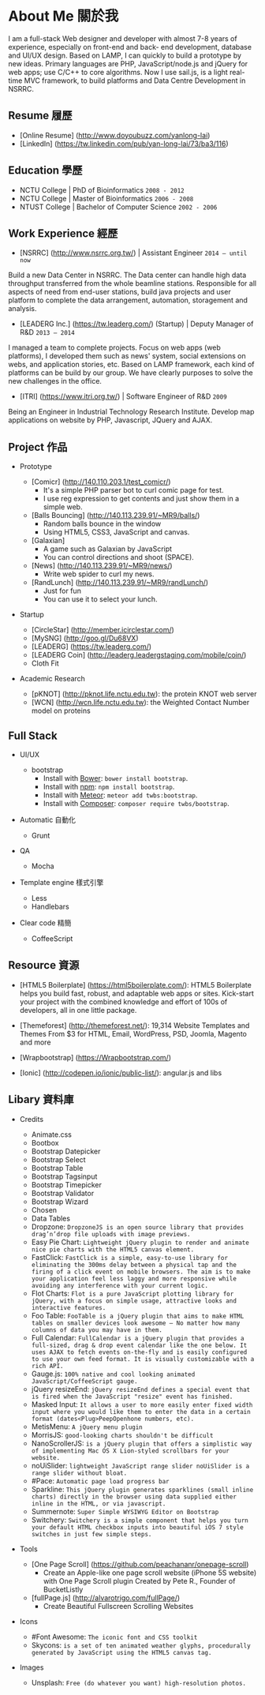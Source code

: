 # About Me 關於我
I am a full-stack Web designer and developer with almost 7-8 years of experience, especially on front-end and back- end development, database and UI/UX design. Based on LAMP, I can quickly to build a prototype by new ideas. Primary languages are PHP, JavaScript/node.js and jQuery for web apps; use C/C++ to core algorithms. Now I use sail.js, is a light real-time MVC framework, to build platforms and Data Centre Development in NSRRC.


## Resume 履歷  
 - [Online Resume] (http://www.doyoubuzz.com/yanlong-lai)
 - [LinkedIn] (https://tw.linkedin.com/pub/yan-long-lai/73/ba3/116)

## Education 學歷
 - NCTU College | PhD of Bioinformatics `2008 - 2012`
 - NCTU College | Master of Bioinformatics `2006 - 2008`
 - NTUST College | Bachelor of Computer Science `2002 - 2006`

## Work Experience 經歷
 - [NSRRC] (http://www.nsrrc.org.tw/) | Assistant Engineer `2014 – until now`

 Build a new Data Center in NSRRC. The Data center can handle high data throughput transferred from the whole beamline stations. Responsible for all aspects of need from end-user stations, build java projects and user platform to complete the data arrangement, automation, storagement and analysis.  

- [LEADERG Inc.] (https://tw.leaderg.com/) (Startup) | Deputy Manager of R&D `2013 – 2014`  
 
 I managed a team to complete projects. Focus on web apps (web platforms), I developed them such as news' system, social extensions on webs, and application stories, etc. Based on LAMP framework, each kind of platforms can be build by our group. We have clearly purposes to solve the new challenges in the office.

- [ITRI] (https://www.itri.org.tw/) | Software Engineer of R&D `2009`    
 
 Being an Engineer in Industrial Technology Research Institute. Develop map applications on website by PHP, Javascript, JQuery and AJAX.


## Project 作品
 - Prototype  

    - [Comicr] (http://140.110.203.1/test_comicr/) 
        - It's a simple PHP parser bot to curl comic page for test. 
        - I use reg expression to get contents and just show them in a simple web.
    - [Balls Bouncing] (http://140.113.239.91/~MR9/balls/)  
        - Random balls bounce in the window
        - Using HTML5, CSS3, JavaScript and canvas.
    - [Galaxian]
        - A game such as Galaxian by JavaScript
        - You can control directions and shoot (SPACE).
    - [News] (http://140.113.239.91/~MR9/news/)  
        - Write web spider to curl my news. 
    - [RandLunch] (http://140.113.239.91/~MR9/randLunch/)
        - Just for fun
        - You can use it to select your lunch.

 - Startup  

    - [CircleStar] (http://member.icirclestar.com/)  
    - [MySNG] (http://goo.gl/Du68VX)  
    - [LEADERG] (https://tw.leaderg.com/)  
    - [LEADERG Coin] (http://leaderg.leadergstaging.com/mobile/coin/)  
    - Cloth Fit  

 - Academic Research  

    - [pKNOT] (http://pknot.life.nctu.edu.tw): the protein KNOT web server
    - [WCN] (http://wcn.life.nctu.edu.tw): the Weighted Contact Number model on proteins


## Full Stack
 
 - UI/UX
    - bootstrap
        * Install with [Bower](http://bower.io): `bower install bootstrap`.
        * Install with [npm](https://www.npmjs.com): `npm install bootstrap`.
        * Install with [Meteor](https://www.meteor.com): `meteor add twbs:bootstrap`.
        * Install with [Composer](https://getcomposer.org): `composer require twbs/bootstrap`.

 - Automatic 自動化
    - Grunt

 - QA
    - Mocha

 - Template engine 樣式引擎
    - Less
    - Handlebars

 - Clear code 精簡
    - CoffeeScript

## Resource 資源

 - [HTML5 Boilerplate] (https://html5boilerplate.com/): HTML5 Boilerplate helps you build fast, robust, and adaptable web apps or sites. Kick-start your project with the combined knowledge and effort of 100s of developers, all in one little package.

 - [Themeforest] (http://themeforest.net/): 19,314 Website Templates and Themes From $3 for HTML, Email, WordPress, PSD, Joomla, Magento and more

 - [Wrapbootstrap] (https://Wrapbootstrap.com/)

 - [Ionic] (http://codepen.io/ionic/public-list/): angular.js and libs

## Libary 資料庫

 - Credits
    - Animate.css
    - Bootbox
    - Bootstrap Datepicker
    - Bootstrap Select
    - Bootstrap Table
    - Bootstrap Tagsinput
    - Bootstrap Timepicker
    - Bootstrap Validator
    - Bootstrap Wizard
    - Chosen
    - Data Tables
    - Dropzone: `DropzoneJS is an open source library that provides drag’n’drop file uploads with image previews.`
    - Easy Pie Chart: `Lightweight jQuery plugin to render and animate nice pie charts with the HTML5 canvas element.`
    - FastClick: `FastClick is a simple, easy-to-use library for eliminating the 300ms delay between a physical tap and the firing of a click event on mobile browsers. The aim is to make your application feel less laggy and more responsive while avoiding any interference with your current logic.`
    - Flot Charts: `Flot is a pure JavaScript plotting library for jQuery, with a focus on simple usage, attractive looks and interactive features.`
    - Foo Table: `FooTable is a jQuery plugin that aims to make HTML tables on smaller devices look awesome – No matter how many columns of data you may have in them.`
    - Full Calendar: `FullCalendar is a jQuery plugin that provides a full-sized, drag & drop event calendar like the one below. It uses AJAX to fetch events on-the-fly and is easily configured to use your own feed format. It is visually customizable with a rich API.`
    - Gauge.js: `100% native and cool looking animated JavaScript/CoffeeScript gauge.`
    - jQuery resizeEnd: `jQuery resizeEnd defines a special event that is fired when the JavaScript "resize" event has finished.`
    - Masked Input: `It allows a user to more easily enter fixed width input where you would like them to enter the data in a certain format (dates<Plug>PeepOpenhone numbers, etc).`
    - MetisMenu: `A jQuery menu plugin`
    - MorrisJS: `good-looking charts shouldn't be difficult`
    - NanoScrollerJS: `is a jQuery plugin that offers a simplistic way of implementing Mac OS X Lion-styled scrollbars for your website.`
    - noUiSlider: `lightweight JavaScript range slider noUiSlider is a range slider without bloat.`
    - #Pace: `Automatic page load progress bar`
    - Sparkline: `This jQuery plugin generates sparklines (small inline charts) directly in the browser using data supplied either inline in the HTML, or via javascript.`
    - Summernote: `Super Simple WYSIWYG Editor on Bootstrap`
    - Switchery: `Switchery is a simple component that helps you turn your default HTML checkbox inputs into beautiful iOS 7 style switches in just few simple steps.`

 - Tools
    - [One Page Scroll] (https://github.com/peachananr/onepage-scroll)
        - Create an Apple-like one page scroll website (iPhone 5S website) with One Page Scroll plugin Created by Pete R., Founder of BucketListly
    - [fullPage.js] (http://alvarotrigo.com/fullPage/)
        - Create Beautiful Fullscreen Scrolling Websites

 - Icons
    - #Font Awesome: `The iconic font and CSS toolkit`
    - Skycons: `is a set of ten animated weather glyphs, procedurally generated by JavaScript using the HTML5 canvas tag.`

 - Images
    - Unsplash: `Free (do whatever you want) high-resolution photos.`

